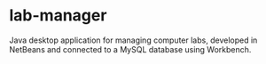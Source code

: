 # lab-manager
Java desktop application for managing computer labs, developed in NetBeans and connected to a MySQL database using Workbench.

